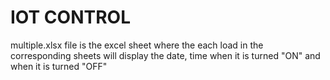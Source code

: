 # IOT CONTROL

multiple.xlsx file is the excel sheet where the each load in the corresponding sheets
will display the date, time when it is turned "ON" and when it is turned "OFF"
